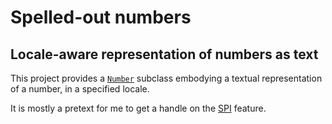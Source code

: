# Spelled-out numbers

## Locale-aware representation of numbers as text

This project provides a
[`Number`](https://docs.oracle.com/en/java/javase/11/docs/api/java.base/java/lang/Number.html)
subclass embodying a textual representation of a number, in a specified locale.

It is mostly a pretext for me to get a handle on the
[SPI](https://en.wikipedia.org/wiki/Service_provider_interface) feature.
